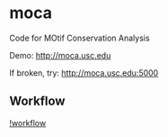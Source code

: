 # moca

Code for MOtif Conservation Analysis

Demo: http://moca.usc.edu

If broken, try: http://moca.usc.edu:5000

## Workflow

[!workflow](abstract/workflow.png)
